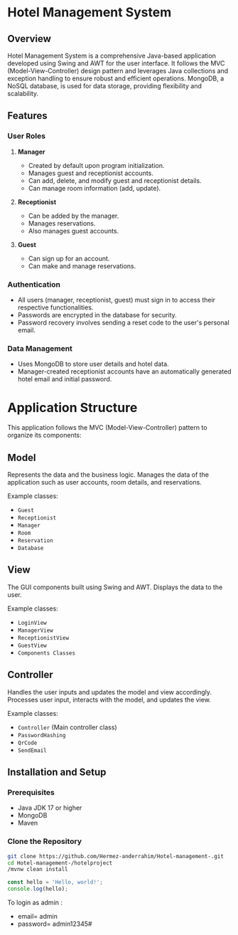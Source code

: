 # Hotel Management System

## Overview

Hotel Management System is a comprehensive Java-based application developed using Swing and AWT for the user interface. It follows the MVC (Model-View-Controller) design pattern and leverages Java collections and exception handling to ensure robust and efficient operations. MongoDB, a NoSQL database, is used for data storage, providing flexibility and scalability.

## Features

### User Roles

1. **Manager**
   - Created by default upon program initialization.
   - Manages guest and receptionist accounts.
   - Can add, delete, and modify guest and receptionist details.
   - Can manage room information (add, update).
2. **Receptionist**

   - Can be added by the manager.
   - Manages reservations.
   - Also manages guest accounts.

3. **Guest**
   - Can sign up for an account.
   - Can make and manage reservations.

### Authentication

- All users (manager, receptionist, guest) must sign in to access their respective functionalities.
- Passwords are encrypted in the database for security.
- Password recovery involves sending a reset code to the user's personal email.

### Data Management

- Uses MongoDB to store user details and hotel data.
- Manager-created receptionist accounts have an automatically generated hotel email and initial password.

# Application Structure

This application follows the MVC (Model-View-Controller) pattern to organize its components:

## Model

Represents the data and the business logic. Manages the data of the application such as user accounts, room details, and reservations.

Example classes:

- `Guest`
- `Receptionist`
- `Manager`
- `Room`
- `Reservation`
- `Database`

## View

The GUI components built using Swing and AWT. Displays the data to the user.

Example classes:

- `LoginView`
- `ManagerView`
- `ReceptionistView`
- `GuestView`
- `Components Classes`

## Controller

Handles the user inputs and updates the model and view accordingly. Processes user input, interacts with the model, and updates the view.

Example classes:

- `Controller` (Main controller class)
- `PasswordHashing`
- `QrCode`
- `SendEmail`

## Installation and Setup

### Prerequisites

- Java JDK 17 or higher
- MongoDB
- Maven

### Clone the Repository

```bash
git clone https://github.com/Hermez-anderrahim/Hotel-management-.git
cd Hotel-management-/hotelproject
/mvnw clean install
```

```javascript
const hello = 'Hello, world!';
console.log(hello);
```
To login as admin :
- email= admin
- password= admin12345#
